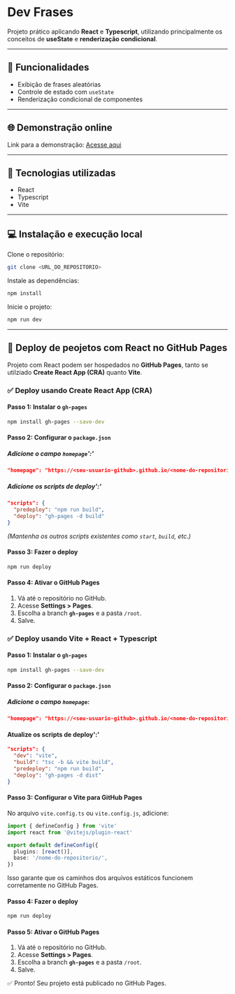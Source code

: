 # Dev Frases

Projeto prático aplicando **React** e **Typescript**, utilizando principalmente os conceitos de **useState** e **renderização condicional**.

---

## 📌 Funcionalidades

- Exibição de frases aleatórias
- Controle de estado com `useState`
- Renderização condicional de componentes

---

## 🌐 Demonstração online

Link para a demonstração: <a href="https://adrianojrvidal.github.io/DevFrases/" target="_blank" rel="noopener noreferrer">Acesse aqui</a>

---

## 🚀 Tecnologias utilizadas

- React
- Typescript
- Vite 

---

## 💻 Instalação e execução local

Clone o repositório:

```bash
git clone <URL_DO_REPOSITORIO>
```

Instale as dependências:

```bash
npm install
```

Inicie o projeto:

```bash
npm run dev
```

---

## 🚀 Deploy de peojetos com React no GitHub Pages

Projeto com React podem ser hospedados no **GitHub Pages**, tanto se utilziado **Create React App (CRA)** quanto **Vite**.

### ✅ Deploy usando Create React App (CRA)

#### Passo 1: Instalar o `gh-pages`

```bash
npm install gh-pages --save-dev
```

#### Passo 2: Configurar o `package.json`

##### Adicione o campo `homepage`':'

```json
"homepage": "https://<seu-usuario-github>.github.io/<nome-do-repositorio>"
```

##### Adicione os scripts de deploy':'

```json
"scripts": {
  "predeploy": "npm run build",
  "deploy": "gh-pages -d build"
}
```

*(Mantenha os outros scripts existentes como `start`, `build`, etc.)*

#### Passo 3: Fazer o deploy

```bash
npm run deploy
```

#### Passo 4: Ativar o GitHub Pages

1. Vá até o repositório no GitHub.
2. Acesse **Settings > Pages**.
3. Escolha a branch **`gh-pages`** e a pasta `/root`.
4. Salve.

### ✅ Deploy usando Vite + React + Typescript

#### Passo 1: Instalar o `gh-pages`

```bash
npm install gh-pages --save-dev
```

#### Passo 2: Configurar o `package.json`

##### Adicione o campo `homepage`:

```json
"homepage": "https://<seu-usuario-github>.github.io/<nome-do-repositorio>"
```

#### Atualize os scripts de deploy':'

```json
"scripts": {
  "dev": "vite",
  "build": "tsc -b && vite build",
  "predeploy": "npm run build",
  "deploy": "gh-pages -d dist"
}
```

#### Passo 3: Configurar o Vite para GitHub Pages

No arquivo `vite.config.ts` ou `vite.config.js`, adicione:

```ts
import { defineConfig } from 'vite'
import react from '@vitejs/plugin-react'

export default defineConfig({
  plugins: [react()],
  base: '/nome-do-repositorio/',
})
```

Isso garante que os caminhos dos arquivos estáticos funcionem corretamente no GitHub Pages.

#### Passo 4: Fazer o deploy

```bash
npm run deploy
```

#### Passo 5: Ativar o GitHub Pages

1. Vá até o repositório no GitHub.
2. Acesse **Settings > Pages**.
3. Escolha a branch **`gh-pages`** e a pasta `/root`.
4. Salve.

✅ Pronto! Seu projeto está publicado no GitHub Pages.

